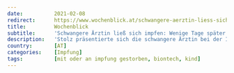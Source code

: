 ```yaml
---
date:          2021-02-08
redirect:      https://www.wochenblick.at/schwangere-aerztin-liess-sich-impfen-wenige-tage-spaeter-war-ihr-baby-tot/
title:         Wochenblick
subtitle:      'Schwangere Ärztin ließ sich impfen: Wenige Tage später war ihr Baby tot!'
description:   'Stolz präsentierte sich die schwangere Ärztin bei der Impfung mit dem Corona-Vakzin. Wenige Tage später kam der Schock: Sara verlor ihr Kind!'
country:       [AT]
categories:    [Impfung]
tags:          [mit oder an impfung gestorben, biontech, kind]
---
```

